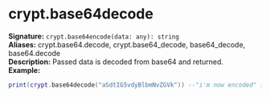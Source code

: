 # crypt.base64decode
**Signature:** `crypt.base64encode(data: any): string` <br>
**Aliases:** crypt.base64.decode, crypt.base64_decode, base64_decode, base64.decode <br>
**Description:** Passed data is decoded from base64 and returned.<br>
**Example:**
```lua
print(crypt.base64decode("aSdtIG5vdyBlbmNvZGVk")) --"i'm now encoded" is printed!
```
